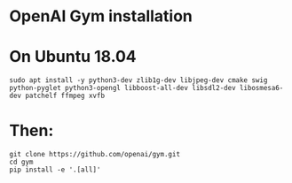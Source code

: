 OpenAI Gym installation
=====

# On Ubuntu 18.04
```
sudo apt install -y python3-dev zlib1g-dev libjpeg-dev cmake swig python-pyglet python3-opengl libboost-all-dev libsdl2-dev libosmesa6-dev patchelf ffmpeg xvfb 
```

# Then:
```
git clone https://github.com/openai/gym.git 
cd gym
pip install -e '.[all]'
```
